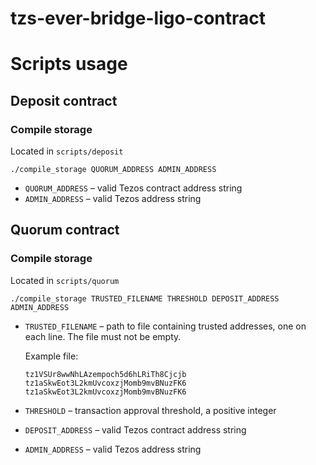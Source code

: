 # tzs-ever-bridge-ligo-contract

# Scripts usage
## Deposit contract
### Compile storage
Located in `scripts/deposit`
```
./compile_storage QUORUM_ADDRESS ADMIN_ADDRESS
```
* `QUORUM_ADDRESS` &ndash; valid Tezos contract address string
* `ADMIN_ADDRESS` &ndash; valid Tezos address string

## Quorum contract
### Compile storage
Located in `scripts/quorum`
```
./compile_storage TRUSTED_FILENAME THRESHOLD DEPOSIT_ADDRESS ADMIN_ADDRESS
```
* `TRUSTED_FILENAME` &ndash; path to file containing trusted addresses, one on each line. The file must not be empty.
  
  Example file:

  ```
  tz1VSUr8wwNhLAzempoch5d6hLRiTh8Cjcjb
  tz1aSkwEot3L2kmUvcoxzjMomb9mvBNuzFK6
  tz1aSkwEot3L2kmUvcoxzjMomb9mvBNuzFK6
  ```
* `THRESHOLD` &ndash; transaction approval threshold, a positive integer
* `DEPOSIT_ADDRESS` &ndash; valid Tezos contract address string
* `ADMIN_ADDRESS` &ndash; valid Tezos address string
